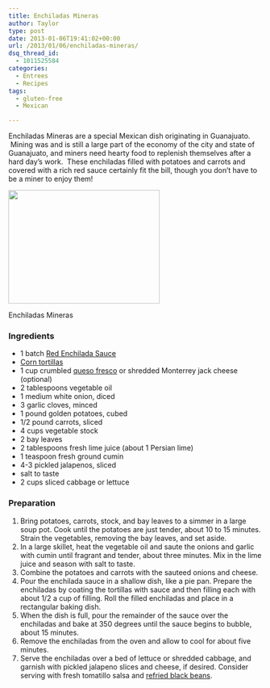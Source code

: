 ```yaml
---
title: Enchiladas Mineras
author: Taylor
type: post
date: 2013-01-06T19:41:02+00:00
url: /2013/01/06/enchiladas-mineras/
dsq_thread_id:
  - 1011525584
categories:
  - Entrees
  - Recipes
tags:
  - gluten-free
  - Mexican

---
```

Enchiladas Mineras are a special Mexican dish originating in Guanajuato.  Mining was and is still a large part of the economy of the city and state of Guanajuato, and miners need hearty food to replenish themselves after a hard day&#8217;s work.  These enchiladas filled with potatoes and carrots and covered with a rich red sauce certainly fit the bill, though you don&#8217;t have to be a miner to enjoy them!

<div id="attachment_2392" style="width: 310px" class="wp-caption alignright">
  <a href="{{% mediaroot %}}uploads/2013/01/P1042491.jpg" rel="lightbox[2353]"><img class="size-medium wp-image-2392 " title="Enchiladas Mineras" alt="" src="{{% mediaroot %}}uploads/2013/01/P1042491-300x225.jpg" width="300" height="225" srcset="{{% mediaroot %}}uploads/2013/01/P1042491-300x225.jpg 300w, {{% mediaroot %}}uploads/2013/01/P1042491.jpg 800w" sizes="(max-width: 300px) 100vw, 300px" /></a>
  
  <p class="wp-caption-text">
    Enchiladas Mineras
  </p>
</div>

### Ingredients

  * <span style="line-height: 13px;" data-mce-mark="1">1 batch <a title="Tomatillo Enchiladas" href="http://kitchen.coseppi.com/2012/05/31/tomatillo-enchiladas/">Red Enchilada Sauce</a></span>
  * [Corn tortillas][1]
  * 1 cup crumbled [queso fresco][2] or shredded Monterrey jack cheese (optional)
  * 2 tablespoons vegetable oil
  * 1 medium white onion, diced
  * 3 garlic cloves, minced
  * 1 pound golden potatoes, cubed
  * 1/2 pound carrots, sliced
  * 4 cups vegetable stock
  * 2 bay leaves
  * 2 tablespoons fresh lime juice (about 1 Persian lime)
  * 1 teaspoon fresh ground cumin
  * 4-3 pickled jalapenos, sliced
  * salt to taste
  * 2 cups sliced cabbage or lettuce

### Preparation

  1. Bring potatoes, carrots, stock, and bay leaves to a simmer in a large soup pot. Cook until the potatoes are just tender, about 10 to 15 minutes. Strain the vegetables, removing the bay leaves, and set aside.
  2. In a large skillet, heat the vegetable oil and saute the onions and garlic with cumin until fragrant and tender, about three minutes. Mix in the lime juice and season with salt to taste.
  3. Combine the potatoes and carrots with the sauteed onions and cheese.
  4. Pour the enchilada sauce in a shallow dish, like a pie pan. Prepare the enchiladas by coating the tortillas with sauce and then filling each with about 1/2 a cup of filling. Roll the filled enchiladas and place in a rectangular baking dish.
  5. When the dish is full, pour the remainder of the sauce over the enchiladas and bake at 350 degrees until the sauce begins to bubble, about 15 minutes.
  6. Remove the enchiladas from the oven and allow to cool for about five minutes.
  7. Serve the enchiladas over a bed of lettuce or shredded cabbage, and garnish with pickled jalapeno slices and cheese, if desired. Consider serving with fresh tomatillo salsa and [refried black beans][3].

 [1]: http://kitchen.coseppi.com/2013/01/06/how-to-make-corn-tortillas/ "How to Make Corn Tortillas"
 [2]: http://kitchen.coseppi.com/2012/03/13/fresh-cheese/ "Fresh Cheese"
 [3]: http://kitchen.coseppi.com/2012/04/14/refried-black-beans/ "Refried Black Beans"